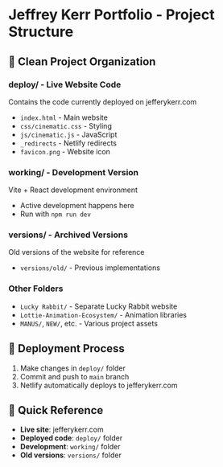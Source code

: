 # Jeffrey Kerr Portfolio - Project Structure

## 📁 Clean Project Organization

### **deploy/** - Live Website Code
Contains the code currently deployed on jefferykerr.com
- `index.html` - Main website
- `css/cinematic.css` - Styling
- `js/cinematic.js` - JavaScript
- `_redirects` - Netlify redirects
- `favicon.png` - Website icon

### **working/** - Development Version
Vite + React development environment
- Active development happens here
- Run with `npm run dev`

### **versions/** - Archived Versions
Old versions of the website for reference
- `versions/old/` - Previous implementations

### **Other Folders**
- `Lucky Rabbit/` - Separate Lucky Rabbit website
- `Lottie-Animation-Ecosystem/` - Animation libraries
- `MANUS/`, `NEW/`, etc. - Various project assets

## 🚀 Deployment Process
1. Make changes in `deploy/` folder
2. Commit and push to `main` branch
3. Netlify automatically deploys to jefferykerr.com

## 🎯 Quick Reference
- **Live site**: jefferykerr.com
- **Deployed code**: `deploy/` folder
- **Development**: `working/` folder
- **Old versions**: `versions/` folder